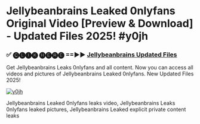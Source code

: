 # Jellybeanbrains Leaked 0nlyfans Original Video [Preview & Download] - Updated Files 2025! #y0jh

<h3>✅ 🅒🅛🅘🅚 🅗🅔🅡🅔 ==►► <a href="https://mediafile.pages.dev?q=Jellybeanbrains&ref=B5R" rel="nofollow">Jellybeanbrains Updated Files</a></h3>

Get Jellybeanbrains Leaks 0nlyfans and all content. Now you can access all videos and pictures of Jellybeanbrains Leaked 0nlyfans. New Updated Files 2025!

[![y0jh](https://github.com/user-attachments/assets/f5210949-1d50-4880-9bd9-f37c6975c838)](https://mediafile.pages.dev?q=Jellybeanbrains&ref=B5R)

Jellybeanbrains Leaked 0nlyfans leaks video, Jellybeanbrains Leaks 0nlyfans leaked pictures, Jellybeanbrains Leaked explicit private content leaks